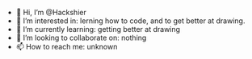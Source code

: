 - 👋 Hi, I’m @Hackshier
- 👀 I’m interested in: lerning how to code, and to get better at drawing.
- 🌱 I’m currently learning: getting better at drawing
- 💞️ I’m looking to collaborate on: nothing
- 📫 How to reach me: unknown

<!---
Hackshier/Hackshier is a ✨ special ✨ repository because its `README.md` (this file) appears on your GitHub profile.
You can click the Preview link to take a look at your changes.
--->
